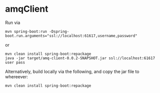 # amqClient

Run via

```
mvn spring-boot:run -Dspring-boot.run.arguments="ssl://localhost:61617,username,password"
```

or

```
mvn clean install spring-boot:repackage
java -jar target/amq-client-0.0.2-SNAPSHOT.jar ssl://localhost:61617 user pass
```

Alternatively, build locally via the following, and copy the jar file to whereever:

```
mvn clean install spring-boot:repackage
```
